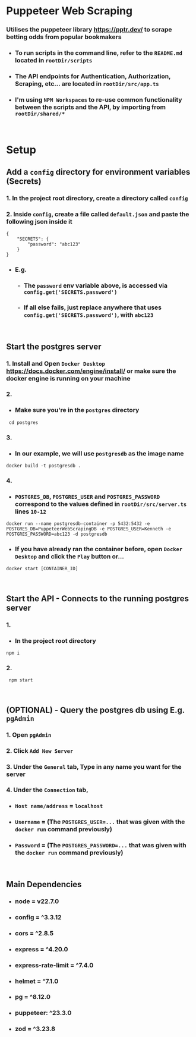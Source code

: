 # Puppeteer Web Scraping
### Utilises the puppeteer library https://pptr.dev/ to scrape betting odds from popular bookmakers

- ### To run scripts in the command line, refer to the `README.md` located in `rootDir/scripts`

- ### The API endpoints for Authentication, Authorization, Scraping, etc... are located in `rootDir/src/app.ts`

- ### I'm using `NPM Workspaces` to re-use common functionality between the scripts and the API, by importing from `rootDir/shared/*`

<br>

# Setup
## Add a `config` directory for environment variables (Secrets)
### 1. In the project root directory, create a directory called `config`

### 2. Inside `config`, create a file called `default.json` and paste the following json inside it
```
{
	"SECRETS": {
		"password": "abc123"
	}
}
```
- ### E.g.
	- ### The `password` env variable above, is accessed via `config.get('SECRETS.password')`

	- ### If all else fails, just replace anywhere that uses `config.get('SECRETS.password')`, with `abc123`

<br>

## Start the postgres server
### 1. Install and Open `Docker Desktop` https://docs.docker.com/engine/install/ or make sure the docker engine is running on your machine

### 2.
- ### Make sure you're in the `postgres` directory
```
 cd postgres
```

### 3.
- ### In our example, we will use `postgresdb` as the image name
```
docker build -t postgresdb .
```

### 4.
- ### `POSTGRES_DB`, `POSTGRES_USER` and `POSTGRES_PASSWORD` correspond to the values defined in `rootDir/src/server.ts` lines `10-12`
```
docker run --name postgresdb-container -p 5432:5432 -e POSTGRES_DB=PuppeteerWebScrapingDB -e POSTGRES_USER=Kenneth -e POSTGRES_PASSWORD=abc123 -d postgresdb
```

- ### If you have already ran the container before, open `Docker Desktop` and click the `Play` button or...
```
docker start [CONTAINER_ID]
```

<br>

## Start the API - Connects to the running postgres server
### 1.
- ### In the project root directory
```
npm i
```

### 2.
```
 npm start
```

<br>

## (OPTIONAL) - Query the postgres db using E.g. `pgAdmin`
### 1. Open `pgAdmin`

### 2. Click `Add New Server`

### 3. Under the `General` tab, Type in any name you want for the server

### 4. Under the `Connection` tab,
- ### `Host name/address` = `localhost`
- ### `Username` = (The `POSTGRES_USER=...` that was given with the `docker run` command previously)
- ### `Password` = (The `POSTGRES_PASSWORD=...` that was given with the `docker run` command previously)

<br>

## Main Dependencies
- ### node = v22.7.0
- ### config = ^3.3.12
- ### cors = ^2.8.5
- ### express = ^4.20.0
- ### express-rate-limit = ^7.4.0
- ### helmet = ^7.1.0
- ### pg = ^8.12.0
- ### puppeteer: ^23.3.0
- ### zod = ^3.23.8